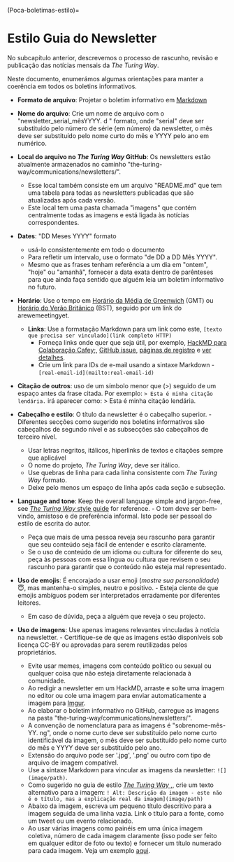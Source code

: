(Poca-boletimas-estilo)=
# Estilo Guia do Newsletter

No subcapítulo anterior, descrevemos o processo de rascunho, revisão e publicação das notícias mensais da _The Turing Way_.

Neste documento, enumerámos algumas orientações para manter a coerência em todos os boletins informativos.

- **Formato de arquivo**: Projetar o boletim informativo em [Markdown](https://en.wikipedia.org/wiki/Markdown)
- **Nome do arquivo**: Crie um nome de arquivo com o "newsletter_serial_mêsYYYY. d " formato, onde "serial" deve ser substituído pelo número de série (em número) da newsletter, o mês deve ser substituído pelo nome curto do mês e YYYY pelo ano em numérico.
- **Local do arquivo no _The Turing Way_ GitHub**: Os newsletters estão atualmente armazenados no caminho "the-turing-way/communications/newsletters/".
    - Esse local também consiste em um arquivo "README.md" que tem uma tabela para todas as newsletters publicadas que são atualizadas após cada versão.
    - Este local tem uma pasta chamada "imagens" que contém centralmente todas as imagens e está ligada às notícias correspondentes.
- **Dates**: "DD Meses YYYY" formato
    - usá-lo consistentemente em todo o documento
    - Para refletir um intervalo, use o formato "de DD a DD Mês YYYY".
    - Mesmo que as frases tenham referência a um dia em "ontem", "hoje" ou "amanhã", fornecer a data exata dentro de parênteses para que ainda faça sentido que alguém leia um boletim informativo no futuro.
- **Horário**: Use o tempo em [Horário da Média de Greenwich](https://greenwichmeantime.com/what-is-gmt/) (GMT) ou [Horário do Verão Britânico](https://greenwichmeantime.com/uk/time/british-summer-time/) (BST), seguido por um link do
arewemeetingyet.</li> 
  
  - **Links**: Use a formatação Markdown para um link como este, `[texto que precisa ser vinculado](link completo HTTP)` 
      - Forneça links onde quer que seja útil, por exemplo, [HackMD para Colaboração Cafey;](https://hackmd.io/@KirstieJane/CollabCafe), [GitHub issue](https://github.com/alan-turing-institute/the-turing-way/issues), [páginas de registro](https://www.eventbrite.co.uk/) e [ver detalhes](https://github.com/alan-turing-institute/the-turing-way).
    - Crie um link para IDs de e-mail usando a sintaxe Markdown - `[real-email-id](mailto:real-email-id)`
- **Citação de outros**: uso de um símbolo menor que (>) seguido de um espaço antes da frase citada. Por exemplo: `> Esta é minha citação lendária.` irá aparecer como: > Esta é minha citação lendária.
- **Cabeçalho e estilo**: O título da newsletter é o cabeçalho superior. 
      - Diferentes secções como sugerido nos boletins informativos são cabeçalhos de segundo nível e as subsecções são cabeçalhos de terceiro nível.
    - Usar letras negritos, itálicos, hiperlinks de textos e citações sempre que aplicável
    - O nome do projeto, _The Turing Way_, deve ser itálico.
    - Use quebras de linha para cada linha consistente com _The Turing Way_ formato.
    - Deixe pelo menos um espaço de linha após cada seção e subseção.
- **Language and tone**: Keep the overall language simple and jargon-free, see [_The Turing Way_ style guide](https://github.com/alan-turing-institute/the-turing-way/blob/main/CONTRIBUTING.md#style-guide) for reference. 
      - O tom deve ser bem-vindo, amistoso e de preferência informal. Isto pode ser pessoal do estilo de escrita do autor.
    - Peça que mais de uma pessoa reveja seu rascunho para garantir que seu conteúdo seja fácil de entender e escrito claramente.
    - Se o uso de conteúdo de um idioma ou cultura for diferente do seu, peça às pessoas com essa língua ou cultura que revisem o seu rascunho para garantir que o conteúdo não esteja mal representado.
- **Uso de emojis**: É encorajado a usar emoji (*mostre sua personalidade*) 😇, mas mantenha-o simples, neutro e positivo. 
      - Esteja ciente de que emojis ambíguos podem ser interpretados erradamente por diferentes leitores.
    - Em caso de dúvida, peça a alguém que reveja o seu projecto.
- **Uso de imagens**: Use apenas imagens relevantes vinculadas à notícia na newsletter. 
      - Certifique-se de que as imagens estão disponíveis sob licença CC-BY ou aprovadas para serem reutilizadas pelos proprietários.
    - Evite usar memes, imagens com conteúdo político ou sexual ou qualquer coisa que não esteja diretamente relacionada à comunidade.
    - Ao redigir a newsletter em um HackMD, arraste e solte uma imagem no editor ou cole uma imagem para enviar automaticamente a imagem para [Imgur](https://en.wikipedia.org/wiki/Imgur).
    - Ao elaborar o boletim informativo no GitHub, carregue as imagens na pasta "the-turing-way/communications/newsletters/".
    - A convenção de nomenclatura para as imagens é "sobrenome-mês-YY. ng", onde o nome curto deve ser substituído pelo nome curto identificável da imagem, o mês deve ser substituído pelo nome curto do mês e YYYY deve ser substituído pelo ano.
    - Extensão do arquivo pode ser '.jpg', '.png' ou outro com tipo de arquivo de imagem compatível.
    - Use a sintaxe Markdown para vincular as imagens da newsletter: `![](image/path)`.
    - Como sugerido no guia de estilo [_The Turing Way_ ,](https://the-turing-way.netlify.app/community-handbook/style/style-figures.html), crie um texto alternativo para a imagem: `! Alt: Descrição da imagem - este não é o título, mas a explicação real da imagem](image/path)`
    - Abaixo da imagem, escreva um pequeno título descritivo para a imagem seguida de uma linha vazia. Link o título para a fonte, como um tweet ou um evento relacionado.
    - Ao usar várias imagens como painéis em uma única imagem coletiva, número de cada imagem claramente (isso pode ser feito em qualquer editor de foto ou texto) e fornecer um título numerado para cada imagem. Veja um exemplo [aqui](https://github.com/alan-turing-institute/the-turing-way/blob/main/communications/newsletters/newsletter_14_May2020.md#tweets-from-the-community).</ul>
